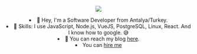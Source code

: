 <p align="center">
  <img
    src="https://c.tenor.com/yu4yJBMcidMAAAAS/space.gif?raw=true"
  />
</p>
<div align="center">
  <li>🎉 Hey, I'm a Software Developer from Antalya/Turkey.</li>
  </li>
  <li>
    📝 Skills: I use JavaScript, Node.js, VueJS, PostgreSQL, Linux, React. And I know how to
    google. 😅
  </li>
  <li>
    📙 You can reach my blog
    <a href="https://tansionline.gitlab.io">here</a>.
  </li>
  <li>
        You can <a href="https://drive.google.com/file/d/1IwKli2a-vi8zCsw2Bfsmrvy5dE8SNx6S/view">hire me</a>
  </li>
</div>
